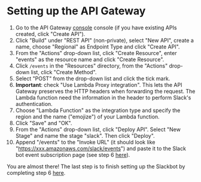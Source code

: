 # Setting up the API Gateway

1. Go to the API Gateway [console](https://console.aws.amazon.com/apigateway) console (if you have existing APIs created, click "Create API").
2. Click "Build" under "REST API" (non-private), select "New API", create a name, choose "Regional" as Endpoint Type and click "Create API".
3. From the "Actions" drop-down list, click "Create Resource", enter "events" as the resource name and click "Create Resource".
4. Click `/events` in the "Resources" directory, from the "Actions" drop-down list, click "Create Method".
5. Select "POST" from the drop-down list and click the tick mark.
6. **Important**: check "Use Lambda Proxy integration". This lets the API Gateway preserves the HTTP headers when forwarding the request. The Lambda function need the information in the header to perform Slack's authentication.
7. Choose "Lambda Function" as the integration type and specify the region and the name ("emojize") of your Lambda function.
8. Click "Save" and "OK".
9. From the "Actions" drop-down list, click "Deploy API". Select "New Stage" and name the stage "slack". Then click "Deploy".
10. Append "/events" to the "Invoke URL" (it should look like "https://xxx.amazonaws.com/slack/events") and paste it to the Slack bot event subscription page (see step 6 [here](https://github.com/cw75/torchMojiBot/tree/master/slack)).

You are almost there! The last step is to finish setting up the Slackbot by completing step 6 [here](https://github.com/cw75/torchMojiBot/tree/master/slack).

